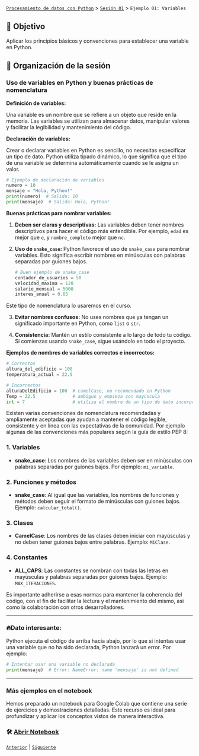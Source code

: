 [`Procesamiento de datos con Python`](../../Readme.md) > [`Sesión 01`](../Readme.md) > `Ejemplo 01: Variables`


## 🎯 Objetivo

Aplicar los principios básicos y convenciones para establecer una variable en Python.

## 📂 Organización de la sesión

### Uso de variables en Python y buenas prácticas de nomenclatura

**Definición de variables:**

Una variable es un nombre que se refiere a un objeto que reside en la memoria. Las variables se utilizan para almacenar datos, manipular valores y facilitar la legibilidad y mantenimiento del código.

**Declaración de variables:**

Crear o declarar variables en Python es sencillo, no necesitas especificar un tipo de dato. Python utiliza tipado dinámico, lo que significa que el tipo de una variable se determina automáticamente cuando se le asigna un valor.

```python
# Ejemplo de declaración de variables
numero = 10
mensaje = "Hola, Python!"
print(numero)  # Salida: 10
print(mensaje)  # Salida: Hola, Python!
```

**Buenas prácticas para nombrar variables:**

1. **Deben ser claras y descriptivas:**
   Las variables deben tener nombres descriptivos para hacer el código más entendible. Por ejemplo, `edad` es mejor que `e`, y `nombre_completo` mejor que `nc`.

2. **Uso de `snake_case`:**
   Python favorece el uso de `snake_case` para nombrar variables. Esto significa escribir nombres en minúsculas con palabras separadas por guiones bajos.
   
   ```python
   # Buen ejemplo de snake_case
   contador_de_usuarios = 50
   velocidad_maxima = 120
   salario_mensual = 5000
   interes_anual = 0.05
   ```
Este tipo de nomenclatura lo usaremos en el curso.

3. **Evitar nombres confusos:**
   No uses nombres que ya tengan un significado importante en Python, como `list` o `str`.

4. **Consistencia:**
   Mantén un estilo consistente a lo largo de todo tu código. Si comienzas usando `snake_case`, sigue usándolo en todo el proyecto.

**Ejemplos de nombres de variables correctos e incorrectos:**

```python
# Correctos
altura_del_edificio = 100
temperatura_actual = 22.5

# Incorrectos
alturaDelEdificio = 100  # camelCase, no recomendado en Python
Temp = 22.5              # ambiguo y empieza con mayúscula
int = 7                  # utiliza el nombre de un tipo de dato incorporado
```

Existen varias convenciones de nomenclatura recomendadas y ampliamente aceptadas que ayudan a mantener el código legible, consistente y en línea con las expectativas de la comunidad. Por ejemplo algunas de las convenciones más populares según la guía de estilo PEP 8:

### 1. **Variables**
   - **snake_case**: Los nombres de las variables deben ser en minúsculas con palabras separadas por guiones bajos. Por ejemplo: `mi_variable`.

### 2. **Funciones y métodos**
   - **snake_case**: Al igual que las variables, los nombres de funciones y métodos deben seguir el formato de minúsculas con guiones bajos. Ejemplo: `calcular_total()`.

### 3. **Clases**
   - **CamelCase**: Los nombres de las clases deben iniciar con mayúsculas y no deben tener guiones bajos entre palabras. Ejemplo: `MiClase`.

### 4. **Constantes**
   - **ALL_CAPS**: Las constantes se nombran con todas las letras en mayúsculas y palabras separadas por guiones bajos. Ejemplo: `MAX_ITERACIONES`.


Es importante adherirse a esas normas para mantener la coherencia del código, con el fin de facilitar la lectura y el mantenimiento del mismo, asi como la colaboración con otros desarrolladores.

---

### 🔥Dato interesante:

Python ejecuta el código de arriba hacia abajo, por lo que si intentas usar una variable que no ha sido declarada, Python lanzará un error. Por ejemplo:

```python
# Intentar usar una variable no declarada
print(mensaje)  # Error: NameError: name 'mensaje' is not defined
```

---

### Más ejemplos en el notebook

Hemos preparado un notebook para Google Colab que contiene una serie de ejercicios y demostraciones detalladas. 
Este recurso es ideal para profundizar y aplicar los conceptos vistos de manera interactiva.


### 🛠️ [Abrir Notebook](Ejemplo_01_Variables.ipynb)


[`Anterior`](../Readme.md) | [`Siguiente`](../Ejemplo-02/Readme.md)